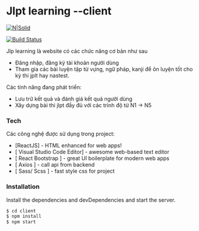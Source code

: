 # Jlpt learning --client

[![N|Solid](https://dethijlpt.com/static/media/dethijlpt-logo.png)](https://floating-tundra-33556.herokuapp.com/)

[![Build Status](https://travis-ci.org/joemccann/dillinger.svg?branch=master)]()

Jlp learning là website có các chức năng cơ bản như sau

  - Đăng nhập, đăng ký tài khoản người dùng
  - Tham gia các bài luyện tập từ vựng, ngữ pháp, kanji để ôn luyện tốt cho kỳ thi jplt hay nastest.
  
Các tính năng đang phát triển:
  - Lưu trữ kết quả và đánh giá kết quả người dùng
  -  Xây dựng bài thi jlpt đầy đủ với các trình độ từ N1 -> N5


### Tech

Các công nghệ được sử dụng trong project:
* [ReactJS] - HTML enhanced for web apps!
* [ Visual Studio Code Editor] - awesome web-based text editor
* [ React Bootstrap ] - great UI boilerplate for modern web apps
*  [ Axios ] - call api from backend
* [ Sass/ Scss ] - fast style css for project


### Installation
Install the dependencies and devDependencies and start the server.

```sh
$ cd client
$ npm install
$ npm start
```

```
